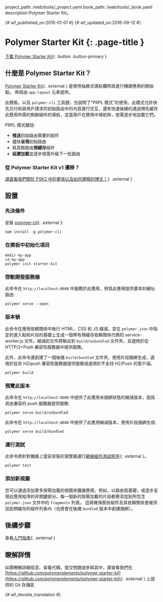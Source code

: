 project_path: /web/tools/_project.yaml
book_path: /web/tools/_book.yaml
description:Polymer Starter Kit。

{# wf_published_on:2015-01-01 #}
{# wf_updated_on:2016-09-12 #}

# Polymer Starter Kit {: .page-title }

[下載 Polymer Starter Kit](https://github.com/polymerelements/polymer-starter-kit/releases){: .button .button-primary }

## 什麼是 Polymer Starter Kit？

[Polymer Starter Kit](https://github.com/PolymerElements/polymer-starter-kit){: .external } 是使用抽屜式導航欄佈局進行構建應用的開始點。
佈局由 `app-layout` 元素提供。


此模板，以及 `polymer-cli` 工具鏈，也說明了“PRPL 模式”的使用。此模式允許快先交付和與用戶請求的初始路由中的內容進行交互，還有快速後續的通過預先緩存此應用所需的剩餘組件的導航，並當用戶在應用中導航時，按需逐步地加載它們。





PRPL 模式概括:

* **推送**初始路由需要的組件
* 儘快**呈現**初始路由
* 爲其餘路由**預緩存**組件
* **延遲加載**並逐步按需升級下一批路由

### 從 Polymer Starter Kit v1 遷移？

[請查看我們關於 PSK2 中的更改以及如何遷移的博文！](https://www.polymer-project.org/1.0/blog/2016-08-18-polymer-starter-kit-or-polymer-cli.html){: .external }

## 設置

### 先決條件

安裝 [polymer-cli](https://github.com/Polymer/polymer-cli){: .external }:

    npm install -g polymer-cli

### 在模板中初始化項目

    mkdir my-app
    cd my-app
    polymer init starter-kit

### 啓動開發服務器

此命令在 `http://localhost:8080` 中服務於此應用，併爲此應用提供基本的網址路由:


    polymer serve --open


### 版本號

此命令在應用依賴關係中執行 HTML、CSS 和 JS 縮減，並在 `polymer.json` 中指定的進入點和片段的基礎上生成一個帶有預緩存依賴關係代碼的 service-worker.js 文件。縮減的文件將輸出到 `build/unbundled` 文件夾，且適用於從 HTTP/2+Push 兼容性服務器中提供服務。





此外，此命令還創建了一個後備 `build/bundled` 文件夾，使用片段捆綁生成，適用於從非 H2/push 兼容性服務器提供服務或適用於不支持 H2/Push 的客戶端。



    polymer build

### 預覽此版本

此命令在 `http://localhost:8080` 中提供了此應用未捆綁狀態的縮減版本，因爲其由兼容的 push 服務器提供服務:


    polymer serve build/unbundled

此命令在 `http://localhost:8080` 中提供了此應用縮減版本，使用片段捆綁生成:


    polymer serve build/bundled

### 運行測試

此命令將針對機器上當前安裝的瀏覽器運行[網絡組件測試程序](https://github.com/Polymer/web-component-tester){: .external }。



    polymer test

### 添加新視圖

您可以通過添加更多按需加載的視圖來擴展應用，例如，以路由爲基礎，或逐步呈現此應用程序的非關鍵部分。每一個新的按需加載的片段都應添加到所包含 `polymer.json` 文件中的 `fragments` 列表。
這將確保那些組件及其依賴關係會被添加到預緩存的組件列表內（也將會在後備 `bundled` 版本中創建捆綁）。



## 後續步驟

查看[入門指南](https://www.polymer-project.org/1.0/start/toolbox/set-up){: .external }

## 瞭解詳情

如需瞭解詳細信息、查看代碼，提交問題或參與其中，請查看我們在 [https://github.com/polymerelements/polymer-starter-kit](https://github.com/polymerelements/polymer-starter-kit){: .external } 上提供的 Git 存儲區



{# wf_devsite_translation #}
